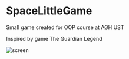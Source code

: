 # SpaceLittleGame

Small game created for OOP course at AGH UST 

Inspired by game The Guardian Legend

![screen](https://cloud.githubusercontent.com/assets/6627307/23335469/6e8cc892-fbb6-11e6-9584-7a472c0cf886.png)
